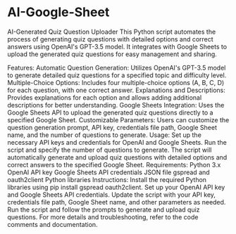 # AI-Google-Sheet

AI-Generated Quiz Question Uploader
This Python script automates the process of generating quiz questions with detailed options and correct answers using OpenAI's GPT-3.5 model. It integrates with Google Sheets to upload the generated quiz questions for easy management and sharing.

Features:
Automatic Question Generation: Utilizes OpenAI's GPT-3.5 model to generate detailed quiz questions for a specified topic and difficulty level.
Multiple-Choice Options: Includes four multiple-choice options (A, B, C, D) for each question, with one correct answer.
Explanations and Descriptions: Provides explanations for each option and allows adding additional descriptions for better understanding.
Google Sheets Integration: Uses the Google Sheets API to upload the generated quiz questions directly to a specified Google Sheet.
Customizable Parameters: Users can customize the question generation prompt, API key, credentials file path, Google Sheet name, and the number of questions to generate.
Usage:
Set up the necessary API keys and credentials for OpenAI and Google Sheets.
Run the script and specify the number of questions to generate.
The script will automatically generate and upload quiz questions with detailed options and correct answers to the specified Google Sheet.
Requirements:
Python 3.x
OpenAI API key
Google Sheets API credentials JSON file
gspread and oauth2client Python libraries
Instructions:
Install the required Python libraries using pip install gspread oauth2client.
Set up your OpenAI API key and Google Sheets API credentials.
Update the script with your API key, credentials file path, Google Sheet name, and other parameters as needed.
Run the script and follow the prompts to generate and upload quiz questions.
For more details and troubleshooting, refer to the code comments and documentation.
